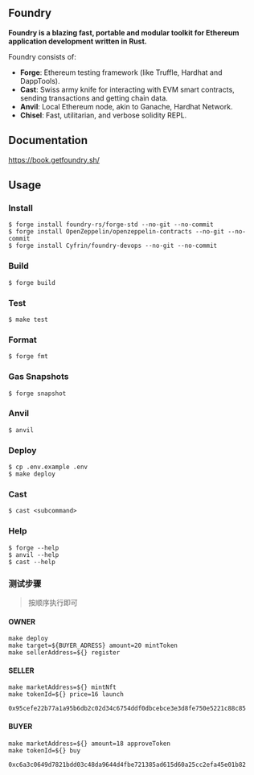 ## Foundry

**Foundry is a blazing fast, portable and modular toolkit for Ethereum application development written in Rust.**

Foundry consists of:

- **Forge**: Ethereum testing framework (like Truffle, Hardhat and DappTools).
- **Cast**: Swiss army knife for interacting with EVM smart contracts, sending transactions and getting chain data.
- **Anvil**: Local Ethereum node, akin to Ganache, Hardhat Network.
- **Chisel**: Fast, utilitarian, and verbose solidity REPL.

## Documentation

https://book.getfoundry.sh/

## Usage

### Install

```shell
$ forge install foundry-rs/forge-std --no-git --no-commit
$ forge install OpenZeppelin/openzeppelin-contracts --no-git --no-commit
$ forge install Cyfrin/foundry-devops --no-git --no-commit
```

### Build

```shell
$ forge build
```

### Test

```shell
$ make test
```

### Format

```shell
$ forge fmt
```

### Gas Snapshots

```shell
$ forge snapshot
```

### Anvil

```shell
$ anvil
```

### Deploy

```shell
$ cp .env.example .env
$ make deploy
```

### Cast

```shell
$ cast <subcommand>
```

### Help

```shell
$ forge --help
$ anvil --help
$ cast --help
```

### 测试步骤

> 按顺序执行即可

#### OWNER

```
make deploy
make target=${BUYER_ADRESS} amount=20 mintToken
make sellerAddress=${} register
```

#### SELLER

```
make marketAddress=${} mintNft
make tokenId=${} price=16 launch

0x95cefe22b77a1a95b6db2c02d34c6754ddf0dbcebce3e3d8fe750e5221c88c85
```

#### BUYER

```
make marketAddress=${} amount=18 approveToken
make tokenId=${} buy

0xc6a3c0649d7821bdd03c48da9644d4fbe721385ad615d60a25cc2efa45e01b82
```
